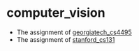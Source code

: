 # computer_vision

* The assignment of [georgiatech_cs4495](https://docs.google.com/spreadsheets/d/1ecUGIyhYOfQPi3HPXb-7NndrLgpX_zgkwsqzfqHPaus/pubhtml)
* The assignment of [stanford_cs131](http://vision.stanford.edu/teaching/cs131_fall1617/schedule.html)
